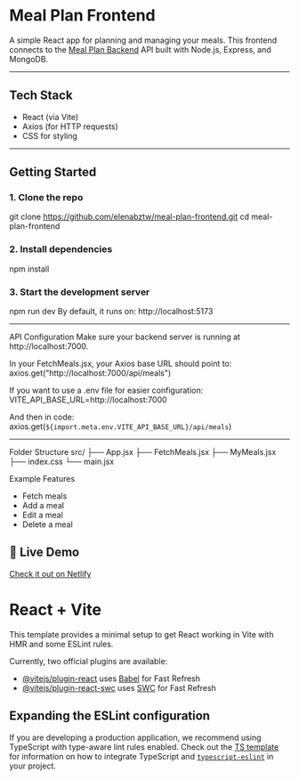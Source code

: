 # Meal Plan Frontend

A simple React app for planning and managing your meals. This frontend connects to the [Meal Plan Backend](https://github.com/elenabztw/meal-plan-backend) API built with Node.js, Express, and MongoDB.

---

## Tech Stack

- React (via Vite)
- Axios (for HTTP requests)
- CSS for styling

---

## Getting Started

### 1. Clone the repo

git clone https://github.com/elenabztw/meal-plan-frontend.git
cd meal-plan-frontend


### 2. Install dependencies
npm install

### 3. Start the development server
npm run dev
By default, it runs on: http://localhost:5173

---
API Configuration
Make sure your backend server is running at http://localhost:7000.

In your FetchMeals.jsx, your Axios base URL should point to:
axios.get("http://localhost:7000/api/meals")

If you want to use a .env file for easier configuration:
VITE_API_BASE_URL=http://localhost:7000

And then in code:
axios.get(`${import.meta.env.VITE_API_BASE_URL}/api/meals`)

---
Folder Structure
src/
├── App.jsx
├── FetchMeals.jsx
├── MyMeals.jsx
├── index.css
└── main.jsx


Example Features
- Fetch meals
- Add a meal
- Edit a meal
- Delete a meal

## 🔗 Live Demo

[Check it out on Netlify](https://chimerical-hotteok-efa90b.netlify.app/)


# React + Vite

This template provides a minimal setup to get React working in Vite with HMR and some ESLint rules.

Currently, two official plugins are available:

- [@vitejs/plugin-react](https://github.com/vitejs/vite-plugin-react/blob/main/packages/plugin-react) uses [Babel](https://babeljs.io/) for Fast Refresh
- [@vitejs/plugin-react-swc](https://github.com/vitejs/vite-plugin-react/blob/main/packages/plugin-react-swc) uses [SWC](https://swc.rs/) for Fast Refresh

## Expanding the ESLint configuration

If you are developing a production application, we recommend using TypeScript with type-aware lint rules enabled. Check out the [TS template](https://github.com/vitejs/vite/tree/main/packages/create-vite/template-react-ts) for information on how to integrate TypeScript and [`typescript-eslint`](https://typescript-eslint.io) in your project.
